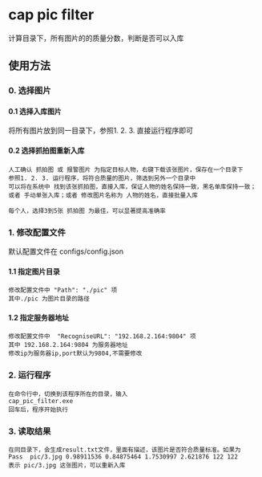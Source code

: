 # cap pic filter
计算目录下，所有图片的的质量分数，判断是否可以入库

## 使用方法
### 0. 选择图片
#### 0.1 选择入库图片
将所有图片放到同一目录下，参照1. 2. 3. 直接运行程序即可
#### 0.2 选择抓拍图重新入库
```
人工确认 抓拍图 或 报警图片 为指定目标人物，右键下载该张图片，保存在一个目录下
参照1. 2. 3. 运行程序，将符合质量的图片，筛选到另外一个目录中
可以将在系统中 找到该张抓拍图，直接入库，保证人物的姓名保持一致，黑名单库保持一致；或者 手动单张入库；或者 修改图片名称为 人物的姓名，直接批量入库

每个人，选择3到5张 抓拍图 为最佳，可以显著提高准确率
```

### 1. 修改配置文件
默认配置文件在 configs/config.json
#### 1.1 指定图片目录
```
修改配置文件中 "Path": "./pic" 项
其中./pic 为图片目录的路径
```
#### 1.2 指定服务器地址
```
修改配置文件中  "RecogniseURL": "192.168.2.164:9804" 项
其中 192.168.2.164:9804 为服务器地址
修改ip为服务器ip,port默认为9804,不需要修改
```
### 2. 运行程序
```
在命令行中，切换到该程序所在的目录，输入
cap_pic_filter.exe
回车后，程序开始执行
```
### 3. 读取结果
```
在同目录下，会生成result.txt文件，里面有描述，该图片是否符合质量标准。如果为
Pass  pic/3.jpg 0.98911536 0.84875464 1.7530997 2.621876 122 122
表示 pic/3.jpg 这张图片，可以重新入库
```